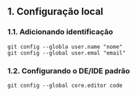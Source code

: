 ## 1. Configuração local

### 1.1. Adicionando identificação

```
git config --globla user.name "nome"
git config --global user.emal "email"
```

### 1.2. Configurando o DE/IDE padrão

```
git config --global core.editor code
```